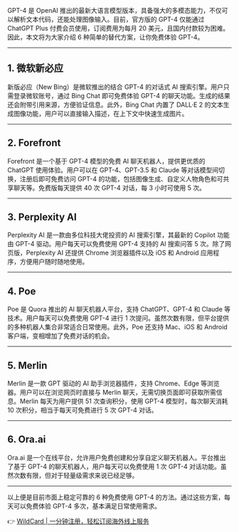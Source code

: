 GPT-4 是 OpenAI 推出的最新大语言模型版本，具备强大的多模态能力，不仅可以解析文本代码，还能处理图像输入。目前，官方版的 GPT-4 仅能通过 ChatGPT Plus 付费会员使用，订阅费用为每月 20 美元，且国内付款较为困难。因此，本文将为大家介绍 6 种简单的替代方案，让你免费体验 GPT-4。

---

## 1. 微软新必应

新版必应（New Bing）是微软推出的结合 GPT-4 的对话式 AI 搜索引擎。用户只需登录微软账号，通过 Bing Chat 即可免费体验 GPT-4 的聊天功能。生成的结果还会附带引用来源，方便验证信息。此外，Bing Chat 内置了 DALL·E 2 的文本生成图像功能，用户可以直接输入描述，在上下文中快速生成图片。

---

## 2. Forefront

Forefront 是一个基于 GPT-4 模型的免费 AI 聊天机器人，提供更优质的 ChatGPT 使用体验。用户可以在 GPT-4、GPT-3.5 和 Claude 等对话模型间切换，注册后即可免费访问 GPT-4 的功能，包括图像生成、自定义人物角色和可共享聊天等。免费版每天提供 40 次 GPT-4 对话，每 3 小时可使用 5 次。

---

## 3. Perplexity AI

Perplexity AI 是一款由多位科技大佬投资的 AI 搜索引擎，其最新的 Copilot 功能由 GPT-4 驱动。用户每天可以免费使用 GPT-4 支持的 AI 搜索问答 5 次。除了网页版，Perplexity AI 还提供 Chrome 浏览器插件以及 iOS 和 Android 应用程序，方便用户随时随地使用。

---

## 4. Poe

Poe 是 Quora 推出的 AI 聊天机器人平台，支持 ChatGPT、GPT-4 和 Claude 等技术。用户每天可以免费使用 GPT-4 进行 1 次提问。虽然次数有限，但平台提供的多种机器人集合非常适合日常使用。此外，Poe 还支持 Mac、iOS 和 Android 客户端，变相增加了免费对话的机会。

---

## 5. Merlin

Merlin 是一款 GPT 驱动的 AI 助手浏览器插件，支持 Chrome、Edge 等浏览器。用户可以在浏览网页时直接与 Merlin 聊天，无需切换页面即可获取所需信息。Merlin 每天为用户提供 51 次查询积分，使用 GPT-4 模型时，每次聊天消耗 10 次积分，相当于每天可免费进行 5 次 GPT-4 对话。

---

## 6. Ora.ai

Ora.ai 是一个在线平台，允许用户免费创建和分享自定义聊天机器人。平台推出了基于 GPT-4 的聊天机器人，用户每天可以免费使用 1 次 GPT-4 对话功能。虽然次数有限，但对于轻量级需求来说已经足够。

---

以上便是目前市面上稳定可靠的 6 种免费使用 GPT-4 的方法。通过这些方案，每天可以免费体验 GPT-4 多次，基本满足日常使用需求。

👉 [WildCard | 一分钟注册，轻松订阅海外线上服务](https://bit.ly/bewildcard)